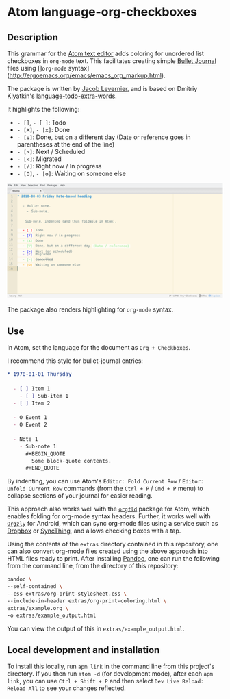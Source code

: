 # Atom language-org-checkboxes

## Description

This grammar for the [Atom text editor](https://atom.io/) adds coloring for unordered list checkboxes in `org-mode` text. This facilitates creating simple [Bullet Journal](http://bulletjournal.com/) files using []`org-mode` syntax](http://ergoemacs.org/emacs/emacs_org_markup.html).

The package is written by [Jacob Levernier](https://adunumdatum.org), and is based on Dmitriy Kiyatkin's [language-todo-extra-words](https://github.com/dkiyatkin/atom-language-todo-extra-words).

It highlights the following:

- `- []`, `- [ ]`: Todo
- `- [X]`, `- [x]`: Done
- `- [V]`: Done, but on a different day (Date or reference goes in parentheses at the end of the line)
- `- [>]`: Next / Scheduled
- `- [<]`: Migrated
- `- [/]`: Right now / In progress
- `- [O]`, `- [o]`: Waiting on someone else

![Screenshot of org-syntax coloring](extras/org-coloring-screenshot.png)

The package also renders highlighting for `org-mode` syntax.

## Use

In Atom, set the language for the document as `Org + Checkboxes`.

I recommend this style for bullet-journal entries:

```org
* 1970-01-01 Thursday

  - [ ] Item 1
    - [ ] Sub-item 1
  - [ ] Item 2

  - O Event 1
  - O Event 2

  - Note 1
    - Sub-note 1
      #+BEGIN_QUOTE
        Some block-quote contents.
      #+END_QUOTE
```

By indenting, you can use Atom's `Editor: Fold Current Row` / `Editor: Unfold Current Row` commands (from the `Ctrl + P` / `Cmd + P` menu) to collapse sections of your journal for easier reading.

This approach also works well with the [`orgfld`](https://atom.io/packages/orgfld) package for Atom, which enables folding for org-mode syntax headers. Further, it works well with [`Orgzly`](http://www.orgzly.com/) for Android, which can sync org-mode files using a service such as [Dropbox](https://www.dropbox.com) or [SyncThing](https://syncthing.net/), and allows checking boxes with a tap.

Using the contents of the `extras` directory contained in this repository, one can also convert org-mode files created using the above approach into HTML files ready to print. After installing [Pandoc](https://pandoc.org/installing.html), one can run the following from the command line, from the directory of this repository:

```sh
pandoc \
--self-contained \
--css extras/org-print-stylesheet.css \
--include-in-header extras/org-print-coloring.html \
extras/example.org \
-o extras/example_output.html
```

You can view the output of this in `extras/example_output.html`.

## Local development and installation

To install this locally, run `apm link` in the command line from this project's directory. If you then run `atom -d` (for development mode), after each `apm link`, you can use `Ctrl + Shift + P` and then select `Dev Live Reload: Reload All` to see your changes reflected.
